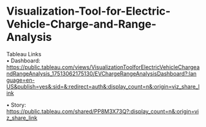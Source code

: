 # Visualization-Tool-for-Electric-Vehicle-Charge-and-Range-Analysis
   Tableau Links  
• Dashboard: https://public.tableau.com/views/VisualizationToolforElectricVehicleChargeandRangeAnalysis_17513062175130/EVChargeRangeAnalysisDashboard?:language=en-US&publish=yes&:sid=&:redirect=auth&:display_count=n&:origin=viz_share_link

• Story: https://public.tableau.com/shared/PP8M3X73Q?:display_count=n&:origin=viz_share_link 

